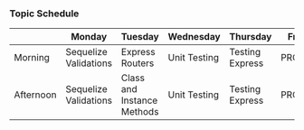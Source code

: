 ### Topic Schedule

|           | Monday  | Tuesday | Wednesday | Thursday | Friday |
| --------- | ------  | ------- | --------- | -------- | ------ |
| Morning   | Sequelize Validations | Express Routers | Unit Testing | Testing Express | PROJECT |
| Afternoon | Sequelize Validations | Class and Instance Methods | Unit Testing | Testing Express | PROJECT     |
